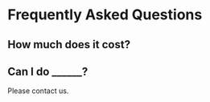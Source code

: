 # Frequently Asked Questions

## How much does it cost?

## Can I do \_\_\_\_\_\_?

Please contact us.

